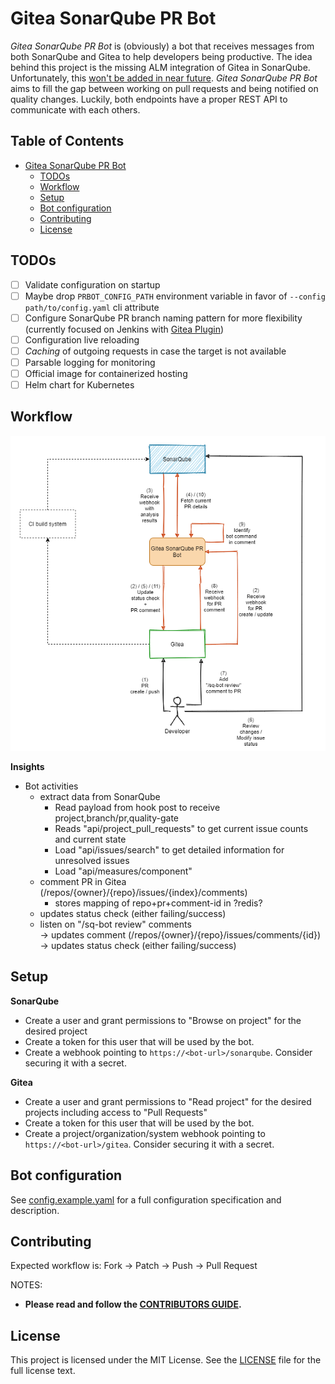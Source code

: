 # Gitea SonarQube PR Bot

_Gitea SonarQube PR Bot_ is (obviously) a bot that receives messages from both SonarQube and Gitea to help developers 
being productive. The idea behind this project is the missing ALM integration of Gitea in SonarQube. Unfortunately, 
this [won't be added in near future](https://github.com/SonarSource/sonarqube/pull/3248#issuecomment-701334327). 
_Gitea SonarQube PR Bot_ aims to fill the gap between working on pull requests and being notified on quality changes. 
Luckily, both endpoints have a proper REST API to communicate with each others.

## Table of Contents

- [Gitea SonarQube PR Bot](#gitea-sonarqube-pr-bot)
  - [TODOs](#todos)
  - [Workflow](#workflow)
  - [Setup](#setup)
  - [Bot configuration](#bot-configuration)
  - [Contributing](#contributing)
  - [License](#license)

## TODOs

- [ ] Validate configuration on startup
- [ ] Maybe drop `PRBOT_CONFIG_PATH` environment variable in favor of `--config path/to/config.yaml` cli attribute
- [ ] Configure SonarQube PR branch naming pattern for more flexibility (currently focused on Jenkins with [Gitea Plugin](https://github.com/jenkinsci/gitea-plugin))
- [ ] Configuration live reloading
- [ ] _Caching_ of outgoing requests in case the target is not available
- [ ] Parsable logging for monitoring
- [ ] Official image for containerized hosting
- [ ] Helm chart for Kubernetes

## Workflow

![Workflow](docs/workflow.png)

**Insights**

- Bot activities
    - extract data from SonarQube
        - Read payload from hook post to receive project,branch/pr,quality-gate
        - Reads "api/project_pull_requests" to get current issue counts and current state
        - Load "api/issues/search" to get detailed information for unresolved issues
        - Load "api/measures/component"
    - comment PR in Gitea (/repos/{owner}/{repo}/issues/{index}/comments)
        - stores mapping of repo+pr+comment-id in ?redis?
    - updates status check (either failing/success)
    - listen on "/sq-bot review" comments  
      -> updates comment (/repos/{owner}/{repo}/issues/comments/{id})  
      -> updates status check (either failing/success)

## Setup

**SonarQube**  
- Create a user and grant permissions to "Browse on project" for the desired project
- Create a token for this user that will be used by the bot.
- Create a webhook pointing to `https://<bot-url>/sonarqube`. Consider securing it with a secret.

**Gitea**  
- Create a user and grant permissions to "Read project" for the desired projects including access to "Pull Requests"
- Create a token for this user that will be used by the bot.
- Create a project/organization/system webhook pointing to `https://<bot-url>/gitea`. Consider securing it with a secret.

## Bot configuration

See [config.example.yaml](config/config.example.yaml) for a full configuration specification and description.

## Contributing

Expected workflow is: Fork -> Patch -> Push -> Pull Request

NOTES:

- **Please read and follow the [CONTRIBUTORS GUIDE](CONTRIBUTING.md).**

## License

This project is licensed under the MIT License. See the [LICENSE](LICENSE) file for the full license text.
